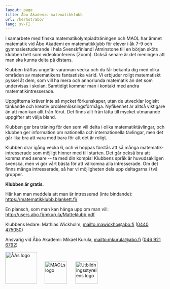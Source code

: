 ```yaml
---
layout: page
title: Åbo Akademis matematikklubb
url: /kerhot/abo/
lang: sv-FI
---
```


I samarbete med finska matematikolympiadträningen och MAOL har ämnet matematik vid Åbo Akademi en matematik­klubb för elever i åk 7-9 och gymnasie­studerande i hela Svensk­finland! Åtminstone till en början sköts klubben helt som video­konferens (Zoom). Också senare är det meningen att man ska kunna delta på distans. 

Klubben träffas ungefär varannan vecka och du får bekanta dig med olika områden av matematikens fantastiska värld. Vi erbjuder roligt matematiskt pyssel åt dem, som vill ha mera och annorlunda matematik än det som undervisas i skolan. Samtidigt kommer man i kontakt med andra matematikintresserade. 

Uppgifterna kräver inte så mycket förkunskaper, utan de utvecklar logiskt tänkande och kreativ problem­lösnings­förmåga. Nyfikenhet är alltså viktigare än att man kan allt från förut. Det finns allt från lätta till mycket utmanande uppgifter att välja bland. 

Klubben ger bra träning för den som vill delta i olika matematiktävlingar, och klubben ger information om nationella och internationella tävlingar, men det går lika bra att vara med bara för att det är roligt. 

Klubben drar igång vecka 6, och vi hoppas förstås att så många matematik­intresserade som möjligt hinner med till starten. Det går också bra att komma med senare -- ta med din kompis! Klubbens språk är huvudsakligen svenska, men vi gör vårt bästa för att välkomna alla intresserade. Om det finns många intresserade, så har vi möjligheten dela upp deltagarna i två grupper. 

**Klubben är gratis**.

Här kan man meddela att man är intresserad (inte bindande): <https://matematikklubb.blankett.fi/>

En plansch, som man kan hänga upp om man vill: <http://users.abo.fi/mkurula/Matteklubb.pdf>

Klubbens ledare: Mathias Wickholm, <mailto:mawickho@abo.fi> ([0440 475050](tel:0440-475050))

Ansvarig vid Åbo Akademi: Mikael Kurula, <mailto:mkurula@abo.fi> ([046 921 6792](tel:046-921-6792))

<img src="https://matematiikkakilpailut.fi/kerhot/abo/%C3%85A%20logo.png" alt="ÅAs logo" height="100"/>&nbsp;&nbsp;&nbsp;&nbsp;&nbsp;
<img src="https://matematiikkakilpailut.fi/kerhot/abo/MAOL%20logo.png" alt="MAOLs logo" height="70"/> &nbsp;&nbsp;&nbsp;&nbsp;&nbsp;
<img src="https://matematiikkakilpailut.fi/kerhot/abo/UBS%20logo.png" alt="Utbildningsstyrelens logo" height="70"/>
